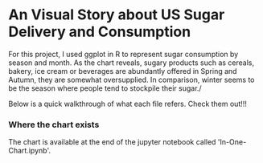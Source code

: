 # An Visual Story about US Sugar Delivery and Consumption 
For this project, I used ggplot in R to represent sugar consumption by season and month. As the chart reveals, sugary products such as cereals, bakery, ice cream or beverages are abundantly offered in Spring and Autumn, they are somewhat oversupplied. In comparison, winter seems to be the season where people tend to stockpile their sugar./

Below is a quick walkthrough of what each file refers. Check them out!!!

### Where the chart exists
The chart is available at the end of the jupyter notebook called 'In-One-Chart.ipynb'. 
 

